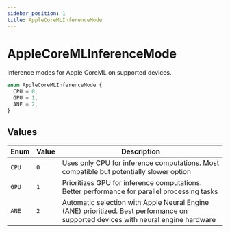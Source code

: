```yaml
---
sidebar_position: 1
title: AppleCoreMLInferenceMode
---
```


# AppleCoreMLInferenceMode

Inference modes for Apple CoreML on supported devices.

```typescript
enum AppleCoreMLInferenceMode {
  CPU = 0,
  GPU = 1,
  ANE = 2,
}
```

## Values

| Enum  | Value | Description                                                                                                                       |
| ----- | ----- | --------------------------------------------------------------------------------------------------------------------------------- |
| `CPU` | `0`   | Uses only CPU for inference computations. Most compatible but potentially slower option                                           |
| `GPU` | `1`   | Prioritizes GPU for inference computations. Better performance for parallel processing tasks                                      |
| `ANE` | `2`   | Automatic selection with Apple Neural Engine (ANE) prioritized. Best performance on supported devices with neural engine hardware |

